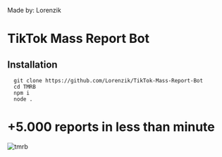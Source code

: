 Made by: Lorenzik

# TikTok Mass Report Bot

## Installation
```
  git clone https://github.com/Lorenzik/TikTok-Mass-Report-Bot
  cd TMRB
  npm i
  node .
```

# +5.000 reports in less than minute
![tmrb](https://cdn.discordapp.com/attachments/984931450723926066/1027562704006815745/unknown.png)
